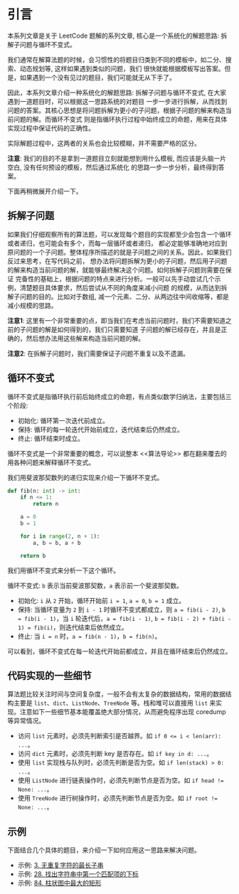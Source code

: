 # 引言

本系列文章是关于 LeetCode 题解的系列文章, 核心是一个系统化的解题思路: 拆解子问题与循环不变式。

我们通常在解算法题的时候，会习惯性的将题目归类到不同的模板中，如二分、搜索、动态规划等, 这样如果遇到类似的问题，我们
很快就能根据模板写出答案。但是，如果遇到一个没有见过的题目，我们可能就无从下手了。

因此，本系列文章介绍一种系统化的解题思路: 拆解子问题与循环不变式, 在大家遇到一道题目时，可以根据这一思路系统的对题目
一步一步进行拆解，从而找到问题的答案。其核心思想是将问题拆解为更小的子问题，根据子问题的解来构造当前问题的解。而循环不变式
则是指循环执行过程中始终成立的命题，用来在具体实现过程中保证代码的正确性。

实际解题过程中，这两者的关系也会比较模糊，并不需要严格的区分。

**注意**: 我们的目的不是拿到一道题目立刻就能想到用什么模板, 而应该是头脑一片空白, 没有任何预设的模板，然后通过系统化
的思路一步一步分析，最终得到答案。

下面再稍微展开介绍一下。

## 拆解子问题

如果我们仔细观察所有的算法题，可以发现每个题目的实现都至少会包含一个循环或者递归，也可能会有多个，而每一层循环或者递归，
都必定能够准确地对应到原问题的一个子问题。整体程序所描述的就是子问题之间的关系。因此，如果我们反过来思考，在写代码之前，
想办法将问题拆解为更小的子问题，然后用子问题的解来构造当前问题的解，就能够最终解决这个问题。如何拆解子问题则需要在保证
完备性的基础上，根据问题的特点来进行分析。一般可以先手动尝试几个示例，清楚题目具体要求，然后尝试从不同的角度来减小问题
的规模，从而达到拆解子问题的目的。比如对于数组, 减一个元素、二分、从两边往中间收缩等，都是减小规模的思路。

**注意1**: 这里有一个非常重要的点，即当我们在考虑当前问题时，我们不需要知道之前的子问题的解是如何得到的，我们只需要知道
子问题的解已经存在，并且是正确的，然后想办法用这些解来构造当前问题的解。

**注意2**: 在拆解子问题时，我们需要保证子问题不重复以及不遗漏。


## 循环不变式

循环不变式是指循环执行前后始终成立的命题，有点类似数学归纳法，主要包括三个阶段:
- 初始化: 循环第一次迭代前成立。
- 保持: 循环的每一轮迭代开始前成立，迭代结束后仍然成立。
- 终止: 循环结束时成立。

循环不变式是一个非常重要的概念，可以说整本 <<算法导论>> 都在翻来覆去的用各种问题来解释循环不变式。

我们用斐波那契数列的递归实现来介绍一下循环不变式。

```python
def fib(n: int) -> int:
    if n <= 1:
        return n

    a = 0
    b = 1

    for i in range(2, n + 1):
        a, b = b, a + b

    return b
```

我们用循环不变式来分析一下这个循环。

循环不变式: `b` 表示当前斐波那契数，`a` 表示前一个斐波那契数。
- 初始化: `i` 从 `2` 开始，循环开始前 `i = 1`, `a = 0`, `b = 1` 成立。
- 保持: 当循环变量为 `2` 到 `i - 1` 时循环不变式都成立，则 `a = fib(i - 2)`, `b = fib(i - 1)`，当 `i` 轮迭代后，`a = fib(i - 1)`, `b = fib(i - 2) + fib(i - 1) = fib(i)`，则迭代结束后依然成立。
- 终止: 当 `i = n` 时，`a = fib(n - 1)`，`b = fib(n)`。

可以看到，循环不变式在每一轮迭代开始前都成立，并且在循环结束后仍然成立。

## 代码实现的一些细节

算法题比较关注时间与空间复杂度，一般不会有太复杂的数据结构，常用的数据结构主要是 `list`、`dict`、`ListNode`、`TreeNode` 等。栈和堆可以直接用
`list` 来实现。注意如下一些细节基本能覆盖绝大部分情况，从而避免程序出现 coredump 等异常情况。
- 访问 `list` 元素时，必须先判断索引是否越界。如 `if 0 <= i < len(arr): ...`。
- 访问 `dict` 元素时，必须先判断 key 是否存在。如 `if key in d: ...`。
- 使用 `list` 实现栈与队列时，必须先判断是否为空。如 `if len(stack) > 0: ...`。
- 使用 `ListNode` 进行链表操作时，必须先判断节点是否为空。如 `if head != None: ...`。
- 使用 `TreeNode` 进行树操作时，必须先判断节点是否为空。如 `if root != None: ...`。

## 示例

下面结合几个具体的题目，来介绍一下如何应用这一思路来解决问题。

- 示例: [3. 无重复字符的最长子串](solution/03_longest_substring_without_repeating_characters.md)
- 示例: [28. 找出字符串中第一个匹配项的下标](solution/28_find_the_index_of_the_first_occurrence_in_a_string.md)
- 示例: [84. 柱状图中最大的矩形](solution/84_largest_rectangle_in_histogram.md)